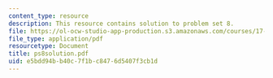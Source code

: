 ```yaml
---
content_type: resource
description: This resource contains solution to problem set 8.
file: https://ol-ocw-studio-app-production.s3.amazonaws.com/courses/17-881-game-theory-and-political-theory-fall-2004/e5bdd94bb40c7f1bc8476d5407f3cb1d_ps8solution.pdf
file_type: application/pdf
resourcetype: Document
title: ps8solution.pdf
uid: e5bdd94b-b40c-7f1b-c847-6d5407f3cb1d
---
```

